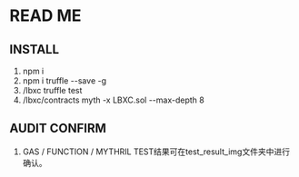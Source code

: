 # READ ME

## INSTALL
1. npm i
2. npm i truffle --save -g
3. /lbxc            truffle test
4. /lbxc/contracts  myth -x LBXC.sol --max-depth 8

## AUDIT CONFIRM
1. GAS / FUNCTION / MYTHRIL TEST结果可在test_result_img文件夹中进行确认。


